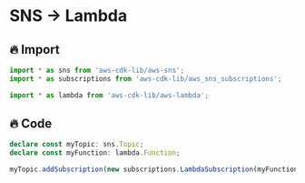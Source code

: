 # SNS -> Lambda

## 🔥 Import

```typescript
import * as sns from 'aws-cdk-lib/aws-sns';
import * as subscriptions from 'aws-cdk-lib/aws_sns_subscriptions';

import * as lambda from 'aws-cdk-lib/aws-lambda';
```

## 🔥 Code

```typescript
declare const myTopic: sns.Topic;
declare const myFunction: lambda.Function;

myTopic.addSubscription(new subscriptions.LambdaSubscription(myFunction));
```
